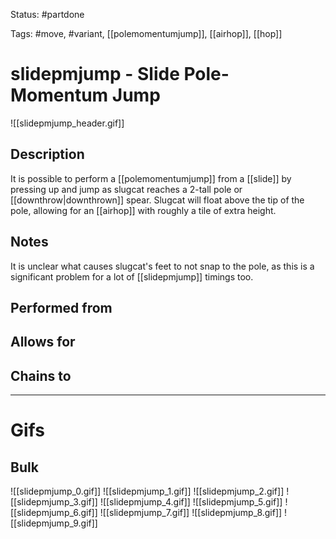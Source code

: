 Status: #partdone 

Tags: #move, #variant, [[polemomentumjump]], [[airhop]], [[hop]]

# slidepmjump - Slide Pole-Momentum Jump
![[slidepmjump_header.gif]]
## Description
It is possible to perform a [[polemomentumjump]] from a [[slide]] by pressing up and jump as slugcat reaches a 2-tall pole or [[downthrow|downthrown]] spear. Slugcat will float above the tip of the pole, allowing for an [[airhop]] with roughly a tile of extra height.

## Notes
It is unclear what causes slugcat's feet to not snap to the pole, as this is a significant problem for a lot of [[slidepmjump]] timings too.

## Performed from


## Allows for


## Chains to


___
# Gifs
## Bulk
![[slidepmjump_0.gif]]
![[slidepmjump_1.gif]]
![[slidepmjump_2.gif]]
![[slidepmjump_3.gif]]
![[slidepmjump_4.gif]]
![[slidepmjump_5.gif]]
![[slidepmjump_6.gif]]
![[slidepmjump_7.gif]]
![[slidepmjump_8.gif]]
![[slidepmjump_9.gif]]